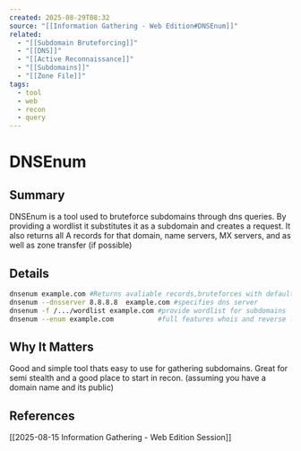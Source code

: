 ```yaml
---
created: 2025-08-29T08:32
source: "[[Information Gathering - Web Edition#DNSEnum]]"
related:
  - "[[Subdomain Bruteforcing]]"
  - "[[DNS]]"
  - "[[Active Reconnaissance]]"
  - "[[Subdomains]]"
  - "[[Zone File]]"
tags:
  - tool
  - web
  - recon
  - query
---
```

# DNSEnum

## Summary
DNSEnum is a tool used to bruteforce subdomains through dns queries. By providing a wordlist it substitutes it as a subdomain and creates a request. It also returns all A records for that domain, name servers, MX servers, and as well as zone transfer (if possible)

## Details
``` bash
dnsenum example.com #Returns avaliable records,bruteforces with default wordlist 
dnsenum --dnsserver 8.8.8.8  example.com #specifies dns server
dnsenum -f /.../wordlist example.com #provide wordlist for subdomains
dnsenum --enum example.com           #full features whois and reverse lookup
```

## Why It Matters
Good and simple tool thats easy to use for gathering subdomains. Great for semi stealth and a good place to start in recon. (assuming you have a domain name and its public)

## References
[[2025-08-15 Information Gathering - Web Edition Session]]